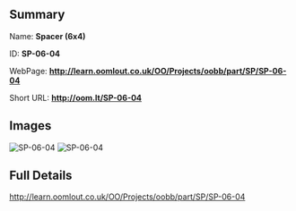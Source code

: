 

## Summary
 
Name: __Spacer (6x4)__

ID: __SP-06-04__

WebPage: __http://learn.oomlout.co.uk/OO/Projects/oobb/part/SP/SP-06-04__

Short URL: __http://oom.lt/SP-06-04__


## Images
![SP-06-04](http://oomlout.com/oobb-gen/parts/SP/SP-06-04/SP-06-04_01_420.jpg)
![SP-06-04](http://oomlout.com/oobb-gen/parts/SP/SP-06-04/SP-06-04_420.png)




## Full Details

 http://learn.oomlout.co.uk/OO/Projects/oobb/part/SP/SP-06-04

